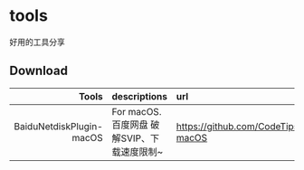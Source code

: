 # tools
好用的工具分享



## Download
| Tools      | descriptions | url |
| ---------: | :----- | :----|
| BaiduNetdiskPlugin-macOS | For macOS.百度网盘 破解SVIP、下载速度限制~ | https://github.com/CodeTips/BaiduNetdiskPlugin-macOS |

